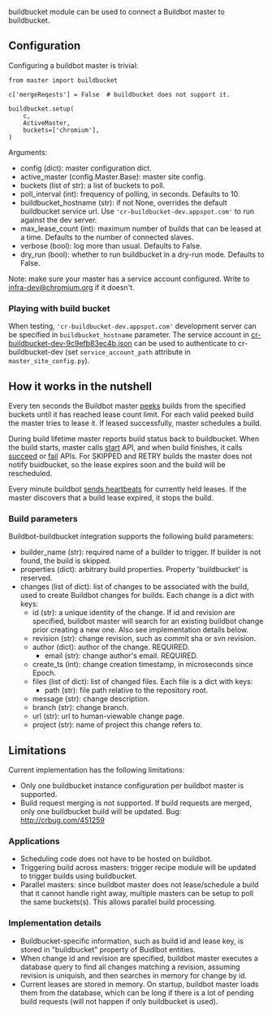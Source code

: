 buildbucket module can be used to connect a Buildbot master to buildbucket.

## Configuration

Configuring a buildbot master is trivial:

    from master import buildbucket

    c['mergeReqests'] = False  # buildbucket does not support it.

    buildbucket.setup(
        c,
        ActiveMaster,
        buckets=['chromium'],
    )

Arguments:

* config (dict): master configuration dict.
* active_master (config.Master.Base): master site config.
* buckets (list of str): a list of buckets to poll.
* poll_interval (int): frequency of polling, in seconds. Defaults to 10.
* buildbucket_hostname (str): if not None, overrides the default buildbucket
  service url. Use ```'cr-buildbucket-dev.appspot.com'``` to run against the dev
  server.
* max_lease_count (int): maximum number of builds that can be leased at a
  time. Defaults to the number of connected slaves.
* verbose (bool): log more than usual. Defaults to False.
* dry_run (bool): whether to run buildbucket in a dry-run mode.
  Defaults to False.

Note: make sure your master has a service account configured. Write to
[infra-dev@chromium.org](mailto:infra-dev@chromium.org) if it doesn't.

### Playing with build bucket
When testing, ```'cr-buildbucket-dev.appspot.com'``` development server can be
specified in ```buildbucket_hostname``` parameter. The service account in
[cr-buildbucket-dev-9c9efb83ec4b.json](cr-buildbucket-dev-9c9efb83ec4b.json)
can be used to authenticate to cr-buildbucket-dev (set
```service_account_path``` attribute in ```master_site_config.py```).

## How it works in the nutshell
Every ten seconds the Buildbot master [peeks](api_peek) builds from the
specified buckets until it has reached lease count limit. For each valid peeked
build the master tries to lease it. If leased successfully, master schedules a
build.

During build lifetime master reports build status back to buildbucket. When the
build starts, master calls [start](api_start) API, and when build finishes, it
calls [succeed](api_succeed) or [fail](api_fail) APIs. For SKIPPED and RETRY
builds the master does not notify buidbucket, so the lease expires soon and the
build will be rescheduled.

Every minute buildbot [sends heartbeats](api_heartbeat) for currently held
leases. If the master discovers that a build lease expired, it stops the build.

### Build parameters
Buildbot-buildbucket integration supports the following build parameters:

* builder_name (str): required name of a builder to trigger. If builder is not
  found, the build is skipped.
* properties (dict): arbitrary build properties. Property 'buildbucket' is
  reserved.
* changes (list of dict): list of changes to be associated with the build, used
  to create Buildbot changes for builds.
  Each change is a dict with keys:
    * id (str): a unique identity of the change.
      If id and revision are specified, buildbot master will search for an
      existing buildbot change prior creating a new one. Also see implementation
      details below.
    * revision (str): change revision, such as commit sha or svn revision.
    * author (dict): author of the change. REQUIRED.
        * email (str): change author's email. REQUIRED.
    * create_ts (int): change creation timestamp, in microseconds since Epoch.
    * files (list of dict): list of changed files.
      Each file is a dict with keys:
        * path (str): file path relative to the repository root.
    * message (str): change description.
    * branch (str): change branch.
    * url (str): url to human-viewable change page.
    * project (str): name of project this change refers to.

## Limitations

Current implementation has the following limitations:

* Only one buildbucket instance configuration per buildbot master is supported.
* Build request merging is not supported. If build requests are merged,
  only one buildbucket build will be updated.
  Bug: http://crbug.com/451259

### Applications

* Scheduling code does not have to be hosted on buildbot.
* Triggering build across masters: trigger recipe module will be updated to
  trigger builds using buildbucket.
* Parallel masters: since buildbot master does not lease/schedule a build that
  it cannot handle right away, multiple masters can be setup to poll the same
  buckets(s). This allows parallel build processing.

### Implementation details

* Buildbucket-specific information, such as build id and lease key, is stored in
  "buildbucket" property of Buidlbot entities.
* When change id and revision are specified, buildbot master executes a database
  query to find all changes matching a revision, assuming revision is uniquish,
  and then searches in memory for change by id.
* Current leases are stored in memory. On startup, buildbot master loads them
  from the database, which can be long if there is a lot of pending build
  requests (will not happen if only buildbucket is used).

[api_peek]: https://cr-buildbucket.appspot.com/_ah/api/explorer/#p/buildbucket/v1/buildbucket.peek
[api_start]: https://cr-buildbucket.appspot.com/_ah/api/explorer/#p/buildbucket/v1/buildbucket.start
[api_heartbeat]: https://cr-buildbucket.appspot.com/_ah/api/explorer/#p/buildbucket/v1/buildbucket.heartbeat
[api_succeed]: https://cr-buildbucket.appspot.com/_ah/api/explorer/#p/buildbucket/v1/buildbucket.succeed
[api_fail]: https://cr-buildbucket.appspot.com/_ah/api/explorer/#p/buildbucket/v1/buildbucket.fail
[cr-buildbucket-dev-9c9efb83ec4b.json]: http://storage.googleapis.com/cr-buildbucket-dev/cr-buildbucket-dev-9c9efb83ec4b.json
[buildbucket-service-account-bug]: https://go/buildbucket-service-account-bug
